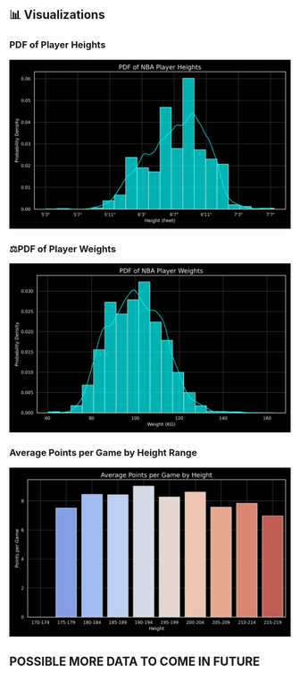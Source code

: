 ## 📊 Visualizations

### PDF of Player Heights
![PDF of NBA Player Heights](src/pdf_heights.png)

### ⚖PDF of Player Weights
![PDF of NBA Player Weights](src/pdf_weights.png)

### Average Points per Game by Height Range
![Average Points by Height](src/avg_points_by_height.png)

## POSSIBLE MORE DATA TO COME IN FUTURE
